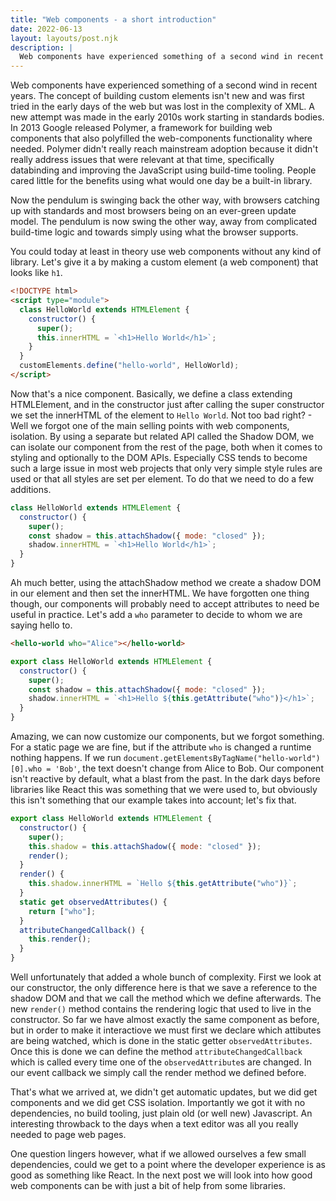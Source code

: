 ```yaml
---
title: "Web components - a short introduction"
date: 2022-06-13
layout: layouts/post.njk
description: |
  Web components have experienced something of a second wind in recent years. This article takes a look at the possibilities and limitations of web components in the context of the move back towards native web APIs.
---
```


Web components have experienced something of a second wind in recent years. The concept of building custom elements isn't new and was first tried in the early days of the web but was lost in the complexity of XML. A new attempt was made in the early 2010s work starting in standards bodies. In 2013 Google released Polymer, a framework for building web components that also polyfilled the web-components functionality where needed. Polymer didn't really reach mainstream adoption because it didn't really address issues that were relevant at that time, specifically databinding and improving the JavaScript using build-time tooling. People cared little for the benefits using what would one day be a built-in library.

Now the pendulum is swinging back the other way, with browsers catching up with standards and most browsers being on an ever-green update model. The pendulum is now swing the other way, away from complicated build-time logic and towards simply using what the browser supports.

You could today at least in theory use web components without any kind of library. Let's give it a by making a custom element (a web component) that looks like `h1`.

```html
<!DOCTYPE html>
<script type="module">
  class HelloWorld extends HTMLElement {
    constructor() {
      super();
      this.innerHTML = `<h1>Hello World</h1>`;
    }
  }
  customElements.define("hello-world", HelloWorld);
</script>
```

Now that's a nice component. Basically, we define a class extending HTMLElement, and in the constructor just after calling the super constructor we set the innerHTML of the element to `Hello World`. Not too bad right? - Well we forgot one of the main selling points with web components, isolation. By using a separate but related API called the Shadow DOM, we can isolate our component from the rest of the page, both when it comes to styling and optionally to the DOM APIs. Especially CSS tends to become such a large issue in most web projects that only very simple style rules are used or that all styles are set per element. To do that we need to do a few additions.

```js
class HelloWorld extends HTMLElement {
  constructor() {
    super();
    const shadow = this.attachShadow({ mode: "closed" });
    shadow.innerHTML = `<h1>Hello World</h1>`;
  }
}
```

Ah much better, using the attachShadow method we create a shadow DOM in our element and then set the innerHTML. We have forgotten one thing though, our components will probably need to accept attributes to need be useful in practice. Let's add a `who` parameter to decide to whom we are saying hello to.

```html
<hello-world who="Alice"></hello-world>
```

```js
export class HelloWorld extends HTMLElement {
  constructor() {
    super();
    const shadow = this.attachShadow({ mode: "closed" });
    shadow.innerHTML = `<h1>Hello ${this.getAttribute("who")}</h1>`;
  }
}
```

Amazing, we can now customize our components, but we forgot something. For a static page we are fine, but if the attribute `who` is changed a runtime nothing happens. If we run `document.getElementsByTagName("hello-world")[0].who = 'Bob'`, the text doesn't change from Alice to Bob. Our component isn't reactive by default, what a blast from the past. In the dark days before libraries like React this was something that we were used to, but obviously this isn't something that our example takes into account; let's fix that.

```js
export class HelloWorld extends HTMLElement {
  constructor() {
    super();
    this.shadow = this.attachShadow({ mode: "closed" });
    render();
  }
  render() {
    this.shadow.innerHTML = `Hello ${this.getAttribute("who")}`;
  }
  static get observedAttributes() {
    return ["who"];
  }
  attributeChangedCallback() {
    this.render();
  }
}
```

Well unfortunately that added a whole bunch of complexity. First we look at our constructor, the only difference here is that we save a reference to the shadow DOM and that we call the method which we define afterwards. The new `render()` method contains the rendering logic that used to live in the constructor. So far we have almost exactly the same component as before, but in order to make it interactiove we must first we declare which attibutes are being watched, which is done in the static getter `observedAttributes`. Once this is done we can define the method `attributeChangedCallback` which is called every time one of the `observedAttribute`s are changed. In our event callback we simply call the render method we defined before.

That's what we arrived at, we didn't get automatic updates, but we did get components and we did get CSS isolation. Importantly we got it with no dependencies, no build tooling, just plain old (or well new) Javascript. An interesting throwback to the days when a text editor was all you really needed to page web pages.

One question lingers however, what if we allowed ourselves a few small dependencies, could we get to a point where the developer experience is as good as something like React. In the next post we will look into how good web components can be with just a bit of help from some libraries.
